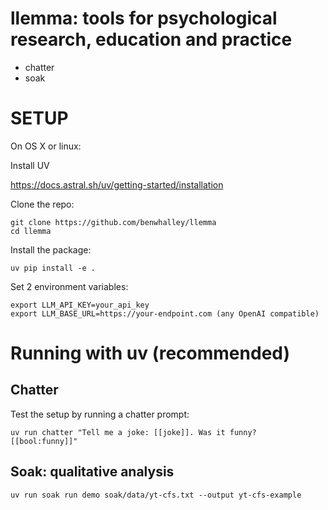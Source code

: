
# llemma: tools for psychological research, education and practice

- chatter
- soak


# SETUP

On OS X or linux:

Install UV

https://docs.astral.sh/uv/getting-started/installation


Clone the repo:

```
git clone https://github.com/benwhalley/llemma
cd llemma
```


Install the package:

```
uv pip install -e .
```

Set 2 environment variables:

```
export LLM_API_KEY=your_api_key
export LLM_BASE_URL=https://your-endpoint.com (any OpenAI compatible)
```


# Running  with uv (recommended) 

## Chatter

Test the setup by running a chatter prompt:

```
uv run chatter "Tell me a joke: [[joke]]. Was it funny? [[bool:funny]]"
```


## Soak: qualitative analysis

```
uv run soak run demo soak/data/yt-cfs.txt --output yt-cfs-example
```



